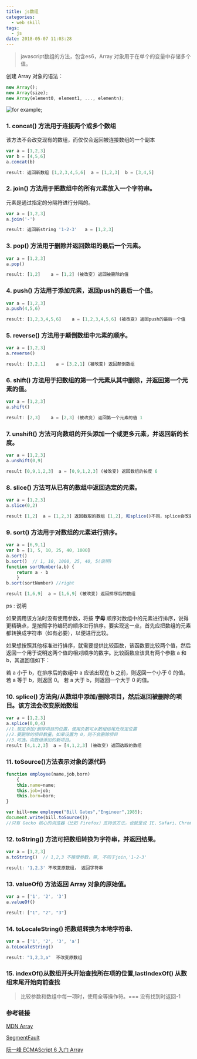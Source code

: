 ```yaml
---
title: js数组
categories:
  - web skill
tags:
  - js
date: 2018-05-07 11:03:28
---
```


> javascript数组的方法，包含es6，Array 对象用于在单个的变量中存储多个值。

<!-- more -->

创建 Array 对象的语法：

```js
new Array();
new Array(size);
new Array(element0, element1, ..., elementn);
```
![for example](/img/js/array1.png);

### 1. concat() 方法用于连接两个或多个数组

该方法不会改变现有的数组，而仅仅会返回被连接数组的一个副本

```js
var a = [1,2,3]
var b = [4,5,6]
a.concat(b)

result: 返回新数组 [1,2,3,4,5,6]  a = [1,2,3]  b = [3,4,5]
```

### 2. join() 方法用于把数组中的所有元素放入一个字符串。

元素是通过指定的分隔符进行分隔的。

```js
var a = [1,2,3]
a.join('-')

result: 返回新string '1-2-3'   a = [1,2,3]
```

### 3. pop() 方法用于删除并返回数组的最后一个元素。

```js
var a = [1,2,3]
a.pop()

result: [1,2]    a = [1,2] (被改变) 返回被删除的值
```
### 4. push() 方法用于添加元素，返回push的最后一个值。

```js
var a = [1,2,3]
a.push(4,5,6)

result: [1,2,3,4,5,6]    a = [1,2,3,4,5,6] (被改变) 返回push的最后一个值
```

### 5. reverse() 方法用于颠倒数组中元素的顺序。

```js
var a = [1,2,3]
a.reverse()

result: [3,2,1]    a = [3,2,1] (被改变) 返回颠倒数组
```
### 6. shift() 方法用于把数组的第一个元素从其中删除，并返回第一个元素的值。

```js
var a = [1,2,3]
a.shift()

result: [2,3]    a = [2,3] (被改变) 返回第一个元素的值 1
```
### 7. unshift() 方法可向数组的开头添加一个或更多元素，并返回新的长度。

```js
var a = [1,2,3]
a.unshift(0,9)

result [0,9,1,2,3]  a = [0,9,1,2,3] (被改变) 返回数组的长度 6
```

### 8. slice() 方法可从已有的数组中返回选定的元素。

```js
var a = [1,2,3]
a.slice(0,2)

result [1,2]  a = [1,2,3] 返回截取的数组 [1,2], 和splice()不同，splice会改变原数组
```

### 9. sort() 方法用于对数组的元素进行排序。

```js
var a = [6,9,1]
var b = [1, 5, 10, 25, 40, 1000]
a.sort()
b.sort()  // 1, 10, 1000, 25, 40, 5(说明)
function sortNumber(a,b) {
    return a - b
    }
b.sort(sortNumber) //right

result [1,6,9]  a = [1,6,9] (被改变) 返回排序后的数组

```

ps : 说明

如果调用该方法时没有使用参数，将按 **字母** 顺序对数组中的元素进行排序，说得更精确点，是按照字符编码的顺序进行排序。要实现这一点，首先应把数组的元素都转换成字符串（如有必要），以便进行比较。

如果想按照其他标准进行排序，就需要提供比较函数，该函数要比较两个值，然后返回一个用于说明这两个值的相对顺序的数字。比较函数应该具有两个参数 a 和 b，其返回值如下：

若 a 小于 b，在排序后的数组中 a 应该出现在 b 之前，则返回一个小于 0 的值。
若 a 等于 b，则返回 0。
若 a 大于 b，则返回一个大于 0 的值。

### 10. splice() 方法向/从数组中添加/删除项目，然后返回被删除的项目。该方法会改变原始数组

```js
var a = [1,2,3]
a.splice(0,0,4)  
//1.规定添加/删除项目的位置，使用负数可从数组结尾处规定位置
//2.要删除的项目数量。如果设置为 0，则不会删除项目
//3.可选。向数组添加的新项目。
result [4,1,2,3]  a = [4,1,2,3] (被改变) 返回选取的数组
```

### 11. toSource()方法表示对象的源代码

```js
function employee(name,job,born)
    {
    this.name=name;
    this.job=job;
    this.born=born;
}

var bill=new employee("Bill Gates","Engineer",1985);
document.write(bill.toSource());
//只有 Gecko 核心的浏览器（比如 Firefox）支持该方法，也就是说 IE、Safari、Chrome、Opera 等浏览器均不支持该方法。
```

### 12. toString() 方法可把数组转换为字符串，并返回结果。

```js
var a = [1,2,3]
a.toString()  // 1,2,3 不接受参数，带, 不同于join,'1-2-3'

result: '1,2,3' 不改变原数组， 返回字符串
```

### 13. valueOf() 方法返回 Array 对象的原始值。

```js
var a = ['1', '2', '3']
a.valueOf() 

result: ["1", "2", "3"] 
```
### 14. toLocaleString() 把数组转换为本地字符串.

```js
var a = ['1', '2', '3', 'a']
a.toLocaleString() 

result: "1,2,3,a"  不改变原数组
```

### 15. indexOf()从数组开头开始查找所在项的位置,lastIndexOf() 从数组末尾开始向前查找

> 比较参数和数组中每一项时，使用全等操作符。=== 没有找到时返回-1

### 参考链接

[MDN Array](https://developer.mozilla.org/zh-CN/docs/Web/JavaScript/Reference/Global_Objects/Array)

[SegmentFault](https://segmentfault.com/a/1190000005029014)

[阮一峰 ECMAScript 6 入门 Array](http://es6.ruanyifeng.com/#docs/array)

